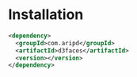 # Installation

```xml
<dependency>
  <groupId>com.aripd</groupId>
  <artifactId>d3faces</artifactId>
  <version></version>
</dependency>
```
